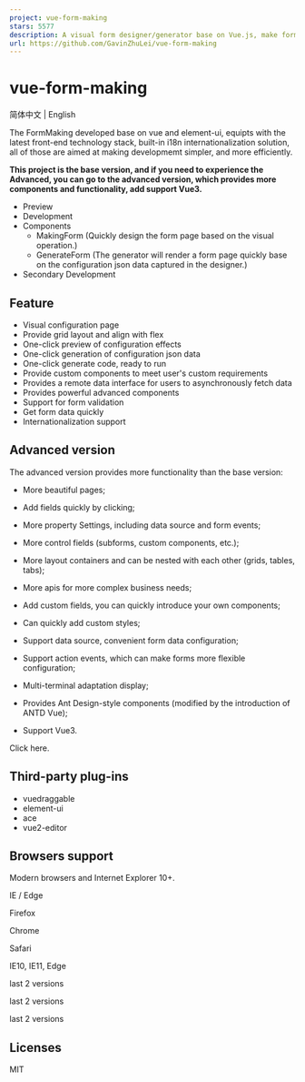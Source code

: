 ```yaml
---
project: vue-form-making
stars: 5577
description: A visual form designer/generator base on Vue.js, make form development simple and efficient.（基于Vue的可视化表单设计器，让表单开发简单而高效。）
url: https://github.com/GavinZhuLei/vue-form-making
---
```


vue-form-making
===============

简体中文 | English

The FormMaking developed base on vue and element-ui, equipts with the latest front-end technology stack, built-in i18n internationalization solution, all of those are aimed at making developmemt simpler, and more efficiently.

**This project is the base version, and if you need to experience the Advanced, you can go to the advanced version, which provides more components and functionality, add support Vue3.**

-   Preview
-   Development
-   Components
    -   MakingForm (Quickly design the form page based on the visual operation.)
    -   GenerateForm (The generator will render a form page quickly base on the configuration json data captured in the designer.)
-   Secondary Development

Feature
-------

-   Visual configuration page
-   Provide grid layout and align with flex
-   One-click preview of configuration effects
-   One-click generation of configuration json data
-   One-click generate code, ready to run
-   Provide custom components to meet user's custom requirements
-   Provides a remote data interface for users to asynchronously fetch data
-   Provides powerful advanced components
-   Support for form validation
-   Get form data quickly
-   Internationalization support

Advanced version
----------------

The advanced version provides more functionality than the base version:

-   More beautiful pages;
    
-   Add fields quickly by clicking;
    
-   More property Settings, including data source and form events;
    
-   More control fields (subforms, custom components, etc.);
    
-   More layout containers and can be nested with each other (grids, tables, tabs);
    
-   More apis for more complex business needs;
    
-   Add custom fields, you can quickly introduce your own components;
    
-   Can quickly add custom styles;
    
-   Support data source, convenient form data configuration;
    
-   Support action events, which can make forms more flexible configuration;
    
-   Multi-terminal adaptation display;
    
-   Provides Ant Design-style components (modified by the introduction of ANTD Vue);
    
-   Support Vue3.
    

Click here.

Third-party plug-ins
--------------------

-   vuedraggable
-   element-ui
-   ace
-   vue2-editor

Browsers support
----------------

Modern browsers and Internet Explorer 10+.

  
IE / Edge

  
Firefox

  
Chrome

  
Safari

IE10, IE11, Edge

last 2 versions

last 2 versions

last 2 versions

Licenses
--------

MIT
